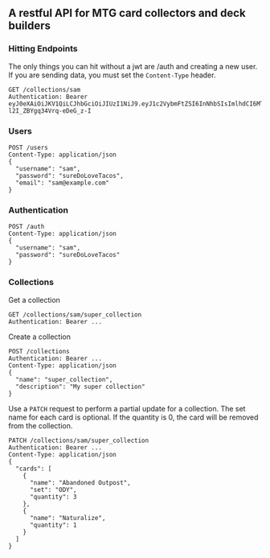 ## A restful API for MTG card collectors and deck builders

### Hitting Endpoints

The only things you can hit without a jwt are /auth and creating a new user. If
you are sending data, you must set the `Content-Type` header.

```
GET /collections/sam
Authentication: Bearer eyJ0eXAiOiJKV1QiLCJhbGciOiJIUzI1NiJ9.eyJ1c2VybmFtZSI6InNhbSIsImlhdCI6MTQ1NzkyMzE4MywiZXhwIjoxNDU3OTI5MTgzfQ.1OpxoDv7yeqxxOCslGi-l2I_ZBYgq34Vrq-eDeG_z-I
```

### Users

```
POST /users
Content-Type: application/json
{
  "username": "sam",
  "password": "sureDoLoveTacos",
  "email": "sam@example.com"
}
```

### Authentication

```
POST /auth
Content-Type: application/json
{
  "username": "sam",
  "password": "sureDoLoveTacos"
}
```

### Collections

Get a collection

```
GET /collections/sam/super_collection
Authentication: Bearer ...
```

Create a collection

```
POST /collections
Authentication: Bearer ...
Content-Type: application/json
{
  "name": "super_collection",
  "description": "My super collection"
}
```

Use a `PATCH` request to perform a partial update for a collection. The set
name for each card is optional. If the quantity is 0, the card will be removed
from the collection.

```
PATCH /collections/sam/super_collection
Authentication: Bearer ...
Content-Type: application/json
{
  "cards": [
    {
      "name": "Abandoned Outpost",
      "set": "ODY",
      "quantity": 3
    },
    {
      "name": "Naturalize",
      "quantity": 1
    }
  ]
}
```
